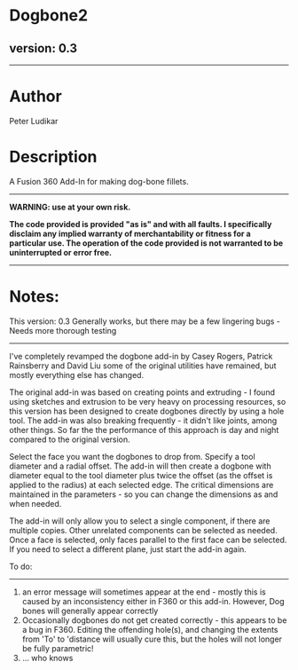 Dogbone2
===
## version: 0.3
---

Author
===

Peter Ludikar

Description
===

A Fusion 360 Add-In for making dog-bone fillets.

---

**WARNING: use at your own risk.**

**The code provided is provided "as is" and with all faults. I specifically disclaim any implied warranty of merchantability or fitness for a particular use. The operation of the code provided is not warranted to be uninterrupted or error free.**

---

Notes:
===

This version: 0.3  Generally works, but there may be a few lingering bugs - Needs more thorough testing

---

I've completely revamped the dogbone add-in by Casey Rogers, Patrick Rainsberry and David Liu
some of the original utilities have remained, but mostly everything else has changed.

The original add-in was based on creating points and extruding - I found using sketches and extrusion to be very heavy 
on processing resources, so this version has been designed to create dogbones directly by using a hole tool. The add-in was also breaking frequently - it didn't like joints, among other things.  So far the
the performance of this approach is day and night compared to the original version. 

Select the face you want the dogbones to drop from. Specify a tool diameter and a radial offset.
The add-in will then create a dogbone with diameter equal to the tool diameter plus twice the offset (as the offset is applied to the radius) at each selected edge.  The critical dimensions are maintained in the parameters - so you can change the dimensions as and when needed.  

The add-in will only allow you to select a single component, if there are multiple copies.  Other unrelated components can be selected as needed.  Once a face is selected, only faces parallel to the first face can be selected.  If you need to select a different plane, just start the add-in again.


To do:

---

1. an error message will sometimes appear at the end - mostly this is caused by an inconsistency either in F360 or this add-in.  However, Dog bones will generally appear correctly
2. Occasionally dogbones do not get created correctly - this appears to be a bug in F360.  Editing the offending hole(s), and changing the extents from 'To' to 'distance will usually cure this, but the holes will not longer be fully parametric!
3. ... who knows
